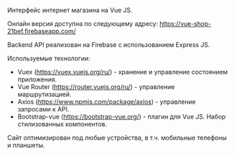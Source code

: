 Интерфейс интернет магазина на Vue JS.

Онлайн версия доступна по следующему адресу: https://vue-shop-21bef.firebaseapp.com/

Backend API реализован на Firebase с использованием Express JS.

Используемые технологии:
- Vuex (https://vuex.vuejs.org/ru/) - хранение и управление состоянием приложения.
- Vue Router (https://router.vuejs.org/ru/) - управление маршрутизацией.
- Axios (https://www.npmjs.com/package/axios) - управление запросами к API.
- Bootstrap-vue (https://bootstrap-vue.org/) - плагин для Vue JS. Набор стилизованных компонентов.

Сайт оптимизирован под любые устройства, в т.ч. мобильные телефоны и планшеты.
